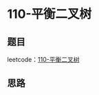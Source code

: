 # 110-平衡二叉树

## 题目

leetcode：[110-平衡二叉树](https://leetcode-cn.com/problems/balanced-binary-tree/)

## 思路

